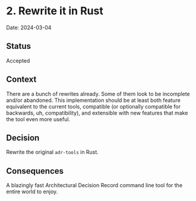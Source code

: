 # 2. Rewrite it in Rust

Date: 2024-03-04

## Status

Accepted

## Context

There are a bunch of rewrites already. Some of them look to be incomplete and/or abandoned. This implementation should be at least both 
feature equivalent to the current tools, compatible (or optionally compatible for backwards, uh, compatibility), and extensible with
new features that make the tool even more useful.

## Decision

Rewrite the original `adr-tools` in Rust.

## Consequences

A blazingly fast Architectural Decision Record command line tool for the entire world to enjoy.

